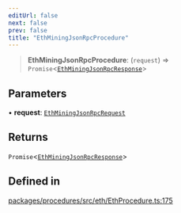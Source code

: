```yaml
---
editUrl: false
next: false
prev: false
title: "EthMiningJsonRpcProcedure"
---
```


> **EthMiningJsonRpcProcedure**: (`request`) => `Promise`\<[`EthMiningJsonRpcResponse`](/reference/tevm/procedures/type-aliases/ethminingjsonrpcresponse/)\>

## Parameters

• **request**: [`EthMiningJsonRpcRequest`](/reference/tevm/procedures/type-aliases/ethminingjsonrpcrequest/)

## Returns

`Promise`\<[`EthMiningJsonRpcResponse`](/reference/tevm/procedures/type-aliases/ethminingjsonrpcresponse/)\>

## Defined in

[packages/procedures/src/eth/EthProcedure.ts:175](https://github.com/evmts/tevm-monorepo/blob/main/packages/procedures/src/eth/EthProcedure.ts#L175)
